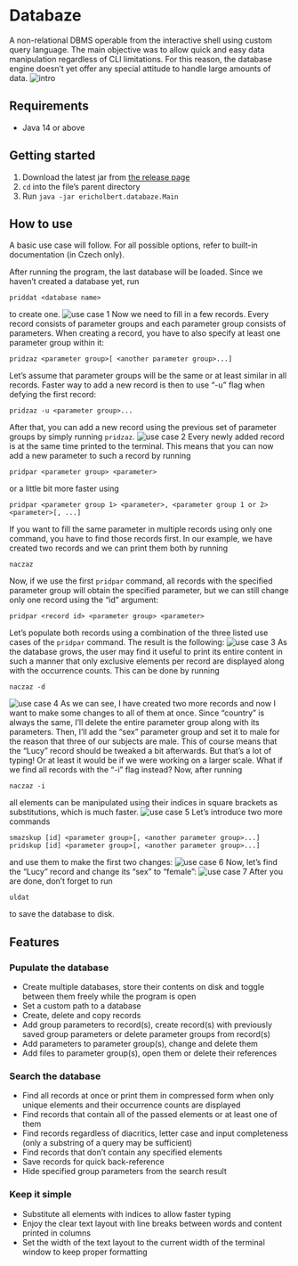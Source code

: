 # Databaze
A non-relational DBMS operable from the interactive shell using custom query language. The main objective was to allow quick and easy data manipulation regardless of CLI limitations. For this reason, the database engine doesn’t yet offer any special attitude to handle large amounts of data.
![intro](/../main/assets/intro_01.png)

## Requirements
* Java 14 or above

## Getting started
1. Download the latest jar from [the release page](https://github.com/ericholbert/databaze/releases)
2. `cd` into the file’s parent directory
3. Run `java -jar ericholbert.databaze.Main`

## How to use
A basic use case will follow. For all possible options, refer to built-in documentation (in Czech only).

After running the program, the last database will be loaded. Since we haven’t created a database yet, run
```
priddat <database name>
```
to create one.
![use case 1](/../main/assets/use_case_01.png)
Now we need to fill in a few records. Every record consists of parameter groups and each parameter group consists of parameters. When creating a record, you have to also specify at least one parameter group within it:
```
pridzaz <parameter group>[ <another parameter group>...]
```
Let’s assume that parameter groups will be the same or at least similar in all records. Faster way to add a new record is then to use “-u” flag when defying the first record:
```
pridzaz -u <parameter group>...
```
After that, you can add a new record using the previous set of parameter groups by simply running `pridzaz`.
![use case 2](/../main/assets/use_case_02.png)
Every newly added record is at the same time printed to the terminal. This means that you can now add a new parameter to such a record by running
```
pridpar <parameter group> <parameter>
```
or a little bit more faster using
```
pridpar <parameter group 1> <parameter>, <parameter group 1 or 2> <parameter>[, ...]
```
If you want to fill the same parameter in multiple records using only one command, you have to find those records first. In our example, we have created two records and we can print them both by running
```
naczaz
```
Now, if we use the first `pridpar` command, all records with the specified parameter group will obtain the specified parameter, but we can still change only one record using the “id” argument:
```
pridpar <record id> <parameter group> <parameter>
```
Let’s populate both records using a combination of the three listed use cases of the `pridpar` command. The result is the following:
![use case 3](/../main/assets/use_case_03.png)
As the database grows, the user may find it useful to print its entire content in such a manner that only exclusive elements per record are displayed along with the occurrence counts. This can be done by running
```
naczaz -d
```
![use case 4](/../main/assets/use_case_04.png)
As we can see, I have created two more records and now I want to make some changes to all of them at once. Since “country” is always the same, I’ll delete the entire parameter group along with its parameters. Then, I’ll add the “sex” parameter group and set it to male for the reason that three of our subjects are male. This of course means that the “Lucy” record should be tweaked a bit afterwards.
But that’s a lot of typing! Or at least it would be if we were working on a larger scale. What if we find all records with the “-i” flag instead? Now, after running
```
naczaz -i
```
all elements can be manipulated using their indices in square brackets as substitutions, which is much faster.
![use case 5](/../main/assets/use_case_05.png)
Let’s introduce two more commands
```
smazskup [id] <parameter group>[, <another parameter group>...]
pridskup [id] <parameter group>[, <another parameter group>...]
```
and use them to make the first two changes:
![use case 6](/../main/assets/use_case_06.png)
Now, let’s find the “Lucy” record and change its “sex” to “female”:
![use case 7](/../main/assets/use_case_07.png)
After you are done, don’t forget to run
```
uldat
```
to save the database to disk.

## Features
### Pupulate the database
* Create multiple databases, store their contents on disk and toggle between them freely while the program is open
* Set a custom path to a database
* Create, delete and copy records
* Add group parameters to record(s), create record(s) with previously saved group parameters or delete parameter groups from record(s)
* Add parameters to parameter group(s), change and delete them
* Add files to parameter group(s), open them or delete their references

### Search the database
* Find all records at once or print them in compressed form when only unique elements and their occurrence counts are displayed
* Find records that contain all of the passed elements or at least one of them
* Find records regardless of diacritics, letter case and input completeness (only a substring of a query may be sufficient)
* Find records that don’t contain any specified elements
* Save records for quick back-reference
* Hide specified group parameters from the search result

### Keep it simple
* Substitute all elements with indices to allow faster typing
* Enjoy the clear text layout with line breaks between words and content printed in columns
* Set the width of the text layout to the current width of the terminal window to keep proper formatting
